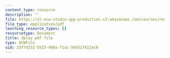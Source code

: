 ```yaml
---
content_type: resource
description: ''
file: https://ol-ocw-studio-app-production.s3.amazonaws.com/courses/res-18-005-highlights-of-calculus-spring-2010/23f7d2325515488af1ac56551f422ac0_IDo4uPyqQbQ.pdf
file_type: application/pdf
learning_resource_types: []
resourcetype: Document
title: 3play pdf file
type: OCWFile
uid: 23f7d232-5515-488a-f1ac-56551f422ac0
---
```

